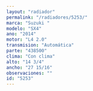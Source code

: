 ```yaml
---
layout: "radiador"
permalink: "/radiadores/5253/"
marca: "Suzuki "
modelo: "SX4"
ano: "2014"
motor: "L4 2.0"
transmision: "Automática"
parte: "438500"
clima: "Con clima"
alto: "14 3/4"
ancho: "27 15/16"
observaciones: ""
id: "5253"
---
```


